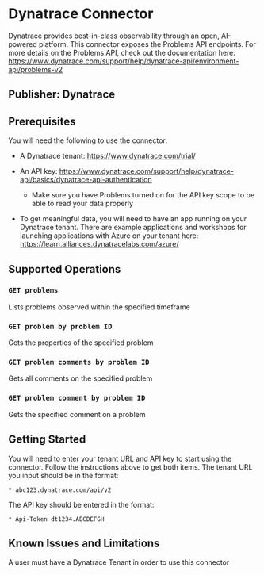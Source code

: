 # Dynatrace Connector

Dynatrace provides best-in-class observability through an open, AI-powered platform. This connector exposes the Problems API endpoints. For more details on the Problems API, check out the documentation here: https://www.dynatrace.com/support/help/dynatrace-api/environment-api/problems-v2

## Publisher: Dynatrace

## Prerequisites
You will need the following to use the connector:

* A Dynatrace tenant: https://www.dynatrace.com/trial/

* An API key: https://www.dynatrace.com/support/help/dynatrace-api/basics/dynatrace-api-authentication
    * Make sure you have Problems turned on for the API key scope to be able to read your data properly 

* To get meaningful data, you will need to have an app running on your Dynatrace tenant. There are example applications and workshops for launching applications with Azure on your tenant here: https://learn.alliances.dynatracelabs.com/azure/

## Supported Operations
### `GET problems`
Lists problems observed within the specified timeframe
### `GET problem by problem ID` 
Gets the properties of the specified problem
### `GET problem comments by problem ID` 
Gets all comments on the specified problem
### `GET problem comment by problem ID` 
Gets the specified comment on a problem

## Getting Started
You will need to enter your tenant URL and API key to start using the connector. Follow the instructions above to get both items.
The tenant URL you input should be in the format:

    * abc123.dynatrace.com/api/v2

The API key should be entered in the format:

    * Api-Token dt1234.ABCDEFGH

## Known Issues and Limitations
A user must have a Dynatrace Tenant in order to use this connector
